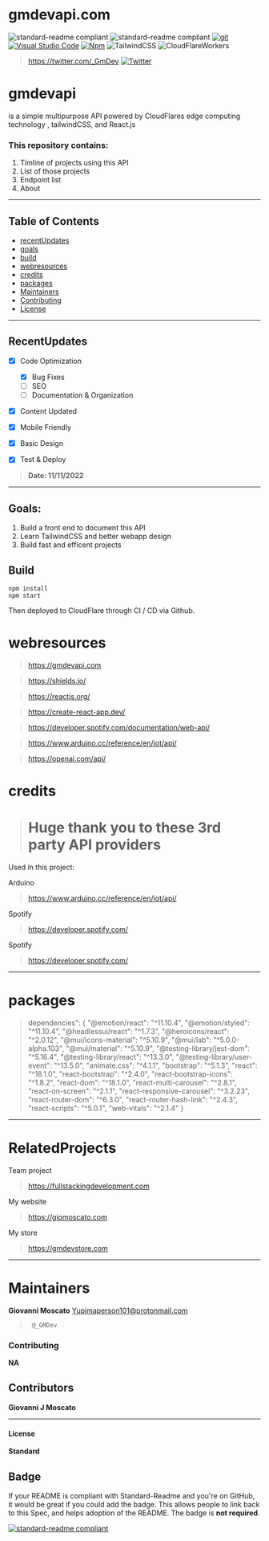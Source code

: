 <div display="flex" alignItems="center" alignSelf="center">
  <p display="flex" alignItems="center" alignSelf="center">
    <h1> gmdevapi.com </h1>
  </p>
</div>


![standard-readme compliant](https://img.shields.io/badge/readme%20style-standard-brightgreen.svg?style=flat-square)
![standard-readme compliant](https://img.shields.io/badge/-ReactJs-61DAFB?logo=react&logoColor=white&style=for-the-badge)
[![git](https://badgen.net/badge/icon/git?icon=git&label)](https://git-scm.com)
[![Visual Studio Code](https://img.shields.io/badge/--007ACC?logo=visual%20studio%20code&logoColor=ffffff)](https://code.visualstudio.com/)
[![Npm](https://badgen.net/badge/icon/npm?icon=npm&label)](https://https://npmjs.com/)
![TailwindCSS](https://img.shields.io/badge/Tailwind-CSS-blue)
![CloudFlareWorkers](https://img.shields.io/badge/CloudFlare-Workers-orange)

> https://twitter.com/_GmDev
[![Twitter](https://badgen.net/badge/icon/twitter?icon=twitter&label)](https://twitter.com)

# gmdevapi 
is a simple multipurpose API powered by CloudFlares edge computing technology , tailwindCSS, and React.js


### This repository contains:

1. Timline of projects using this API
2. List of those projects
3. Endpoint list
4. About 

---
## Table of Contents
- [recentUpdates](#recentupdates)
- [goals](#goals)
- [build](#build)
- [webresources](#webresources)
- [credits](#credits)
- [packages](#packages)
- [Maintainers](#maintainers)
- [Contributing](#contributing)
- [License](#license)
---
## RecentUpdates

- [X] Code Optimization
    - [X] Bug Fixes
    - [ ] SEO
    - [ ] Documentation & Organization

- [X] Content Updated
- [X] Mobile Friendly
- [X] Basic Design
- [X] Test & Deploy


> **Date: 11/11/2022**

---
## Goals:

1. Build a front end to document this API
2. Learn TailwindCSS and better webapp design
3. Build fast and efficent projects

## Build
	npm install
	npm start



Then deployed to CloudFlare through CI / CD via Github.

# webresources
>https://gmdevapi.com

>https://shields.io/

>https://reactjs.org/

>https://create-react-app.dev/

>https://developer.spotify.com/documentation/web-api/

>https://www.arduino.cc/reference/en/iot/api/

>https://openai.com/api/


# credits

> # Huge thank you to these 3rd party API providers
Used in this project:

Arduino 
> https://www.arduino.cc/reference/en/iot/api/

Spotify 
> https://developer.spotify.com/

Spotify 
> https://developer.spotify.com/

---
# packages
>dependencies": {
    "@emotion/react": "^11.10.4",
    "@emotion/styled": "^11.10.4",
    "@headlessui/react": "^1.7.3",
    "@heroicons/react": "^2.0.12",
    "@mui/icons-material": "^5.10.9",
    "@mui/lab": "^5.0.0-alpha.103",
    "@mui/material": "^5.10.9",
    "@testing-library/jest-dom": "^5.16.4",
    "@testing-library/react": "^13.3.0",
    "@testing-library/user-event": "^13.5.0",
    "animate.css": "^4.1.1",
    "bootstrap": "^5.1.3",
    "react": "^18.1.0",
    "react-bootstrap": "^2.4.0",
    "react-bootstrap-icons": "^1.8.2",
    "react-dom": "^18.1.0",
    "react-multi-carousel": "^2.8.1",
    "react-on-screen": "^2.1.1",
    "react-responsive-carousel": "^3.2.23",
    "react-router-dom": "^6.3.0",
    "react-router-hash-link": "^2.4.3",
    "react-scripts": "^5.0.1",
    "web-vitals": "^2.1.4"
  }
---
# RelatedProjects
Team project 
> https://fullstackingdevelopment.com

My website 
> https://giomoscato.com

My store 
> https://gmdevstore.com

---
# Maintainers
**Giovanni Moscato**
[Yupimaperson101@protonmail.com](Yupimaperson101@protonmail.com)

> `  @_GMDev `

### Contributing
**NA**


## Contributors
**Giovanni J Moscato**

---

#### License
**Standard**

## Badge

If your README is compliant with Standard-Readme and you're on GitHub, it would be great if you could add the badge. This allows people to link back to this Spec, and helps adoption of the README. The badge is **not required**.

[![standard-readme compliant](https://img.shields.io/badge/readme%20style-standard-brightgreen.svg?style=flat-square)](https://github.com/RichardLitt/standard-readme)

